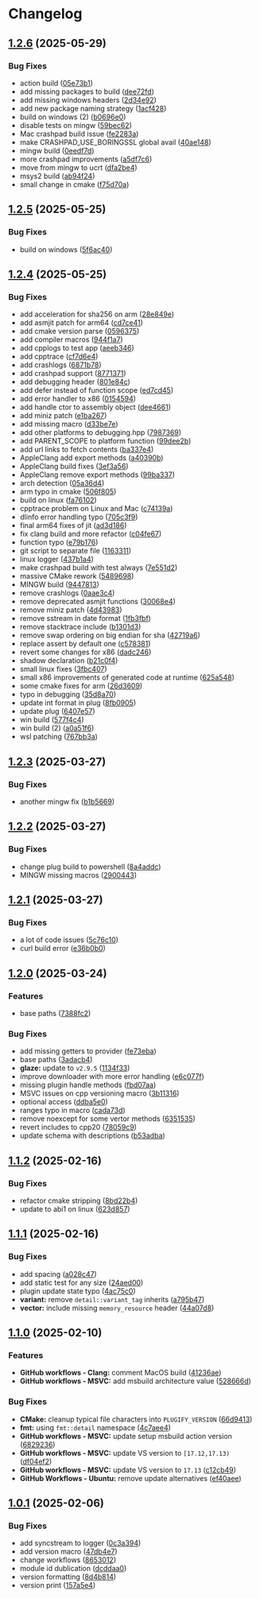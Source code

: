 # Changelog

## [1.2.6](https://github.com/untrustedmodders/plugify/compare/v1.2.5...v1.2.6) (2025-05-29)


### Bug Fixes

* action build ([05e73b1](https://github.com/untrustedmodders/plugify/commit/05e73b10e679a58a6593a8925c1edca036862618))
* add missing packages to build ([dee72fd](https://github.com/untrustedmodders/plugify/commit/dee72fd126dccc77f1a76f1ffcf20e9830e962a3))
* add missing windows headers ([2d34e92](https://github.com/untrustedmodders/plugify/commit/2d34e925d648ce35c88fe2a8628aec7ba6af14ab))
* add new package naming strategy ([1acf428](https://github.com/untrustedmodders/plugify/commit/1acf428745fb060389d299a2251055158e04d92a))
* build on windows (2) ([b0696e0](https://github.com/untrustedmodders/plugify/commit/b0696e0d4dc7e415e57919612ea08aee65bf9490))
* disable tests on mingw ([59bec62](https://github.com/untrustedmodders/plugify/commit/59bec6261efbac4770a5ed75e6604f144c49a0ed))
* Mac crashpad build issue ([fe2283a](https://github.com/untrustedmodders/plugify/commit/fe2283a09e9b6fa40db3b7090ad7c669a8c976b8))
* make CRASHPAD_USE_BORINGSSL global avail ([40ae148](https://github.com/untrustedmodders/plugify/commit/40ae14826040fbeaeb7428a0b90d0cf31537ec21))
* mingw build ([0eedf7d](https://github.com/untrustedmodders/plugify/commit/0eedf7d9c72bb773a2400a813ed5b12f417b8fa9))
* more crashpad improvements ([a5df7c6](https://github.com/untrustedmodders/plugify/commit/a5df7c6a9adaeae1b3e19d59b9a6b0d3e71b3b05))
* move from mingw to ucrt ([dfa2be4](https://github.com/untrustedmodders/plugify/commit/dfa2be48c8f7171f6751d2696bf2c6e4a9489b15))
* msys2 build ([ab94f24](https://github.com/untrustedmodders/plugify/commit/ab94f24f649d9715de3efd5cd7b032062f93033d))
* small change in cmake ([f75d70a](https://github.com/untrustedmodders/plugify/commit/f75d70a860af199aad31a05a1eebcad455de59ac))

## [1.2.5](https://github.com/untrustedmodders/plugify/compare/v1.2.4...v1.2.5) (2025-05-25)


### Bug Fixes

* build on windows ([5f6ac40](https://github.com/untrustedmodders/plugify/commit/5f6ac4070349a77af0f1894318275a93cae8b0f3))

## [1.2.4](https://github.com/untrustedmodders/plugify/compare/v1.2.3...v1.2.4) (2025-05-25)


### Bug Fixes

* add acceleration for sha256 on arm ([28e849e](https://github.com/untrustedmodders/plugify/commit/28e849ed71d9268d0c7afc7604b9a4a88d5297d5))
* add asmjit patch for arm64 ([cd7ce41](https://github.com/untrustedmodders/plugify/commit/cd7ce4109193f1e458f487e5f2611c9bab58bb41))
* add cmake version parse ([0596375](https://github.com/untrustedmodders/plugify/commit/059637536747ff1977e8af455fc976e430f9923d))
* add compiler macros ([944f1a7](https://github.com/untrustedmodders/plugify/commit/944f1a7a0a877cb759bc0a087099f84ef5521ae4))
* add cpplogs to test app ([aeeb346](https://github.com/untrustedmodders/plugify/commit/aeeb34611eccb36d7fb027ebf05ce07fcf3963c8))
* add cpptrace ([cf7d6e4](https://github.com/untrustedmodders/plugify/commit/cf7d6e47e8fcdc3b8a77044e191a7c6a690f84b6))
* add crashlogs ([6871b78](https://github.com/untrustedmodders/plugify/commit/6871b78dcf83955f8f0c887f4edbe58210df6c80))
* add crashpad support ([8771371](https://github.com/untrustedmodders/plugify/commit/8771371490336d68987bd7d4f61c15b595444030))
* add debugging header ([801e84c](https://github.com/untrustedmodders/plugify/commit/801e84ca98b97a5112573285173eb6acd873b32d))
* add defer instead of function scope ([ed7cd45](https://github.com/untrustedmodders/plugify/commit/ed7cd4516ca75b0ed60e74208ef2ab1baa734cd5))
* add error handler to x86 ([0154594](https://github.com/untrustedmodders/plugify/commit/01545945d0f4678dc82a29c9a1ba8761f7d1bae6))
* add handle ctor to assembly object ([dee4661](https://github.com/untrustedmodders/plugify/commit/dee46616040f83fab4687c7b93a82c526a75d2ed))
* add miniz patch ([e1ba267](https://github.com/untrustedmodders/plugify/commit/e1ba267c9c551a16fa1d45697968a8de134b55f2))
* add missing macro ([d33be7e](https://github.com/untrustedmodders/plugify/commit/d33be7e8d939380fac63a691cad8c8b88b9435ff))
* add other platforms to debugging.hpp ([7987369](https://github.com/untrustedmodders/plugify/commit/7987369461e4496d2696428b82f00f4fd659f48b))
* add PARENT_SCOPE to platform function ([99dee2b](https://github.com/untrustedmodders/plugify/commit/99dee2bae16c793b397fe70fa25880d54de4def5))
* add url links to fetch contents ([ba337e4](https://github.com/untrustedmodders/plugify/commit/ba337e4ddc9d1259e8f962c103313a4de96c62a3))
* AppleClang add export methods ([a40390b](https://github.com/untrustedmodders/plugify/commit/a40390ba433b6850bd9e61403e8057926634fd1a))
* AppleClang build fixes ([3ef3a56](https://github.com/untrustedmodders/plugify/commit/3ef3a568c84108906923da8d294edc6c735c547f))
* AppleClang remove export methods ([99ba337](https://github.com/untrustedmodders/plugify/commit/99ba3374e8e594d167103ae7ae49770f25f2ca9b))
* arch detection ([05a36d4](https://github.com/untrustedmodders/plugify/commit/05a36d49c7350dc21f32c87870c34c0f0d333174))
* arm typo in cmake ([506f805](https://github.com/untrustedmodders/plugify/commit/506f80509afe4d9552b64a88f53070e3e50c3970))
* build on linux ([fa76102](https://github.com/untrustedmodders/plugify/commit/fa761029ec1f21cedd9e271476b89c0d905b3a4f))
* cpptrace problem on Linux and Mac ([c74139a](https://github.com/untrustedmodders/plugify/commit/c74139ab492830368eca7aaf7dcca9dba697d593))
* dlinfo error handling typo ([705c3f9](https://github.com/untrustedmodders/plugify/commit/705c3f98b5813bf880c4cca00bc2913dc29565ce))
* final arm64 fixes of jit ([ad3d186](https://github.com/untrustedmodders/plugify/commit/ad3d186ca87881bcedfbb1bd2c8fb8739d119f54))
* fix clang build and more refactor ([c04fe67](https://github.com/untrustedmodders/plugify/commit/c04fe670866445a64a3c660c41d8f3b44b6bc3d0))
* function typo ([e79b176](https://github.com/untrustedmodders/plugify/commit/e79b176636b99d0dc51970280e69abe5e75a6c33))
* git script to separate file ([1163311](https://github.com/untrustedmodders/plugify/commit/1163311e6dc84185d84dd40b5c2ebf2a9e72f410))
* linux logger ([437b1a4](https://github.com/untrustedmodders/plugify/commit/437b1a47303885ffa0b30b40402fbb7293b96987))
* make crashpad build with test always ([7e551d2](https://github.com/untrustedmodders/plugify/commit/7e551d23e134a0adef57d4f00c1fa737bf95eabe))
* massive CMake rework ([5489698](https://github.com/untrustedmodders/plugify/commit/5489698e23f1fdd6f9412196fd23e1d3faa55d5c))
* MINGW build ([9447813](https://github.com/untrustedmodders/plugify/commit/94478139acef983e23c1345feb9eae818acdb28a))
* remove crashlogs ([0aae3c4](https://github.com/untrustedmodders/plugify/commit/0aae3c423f3e20b365009549ef4d176982fe9061))
* remove deprecated asmjit functions ([30068e4](https://github.com/untrustedmodders/plugify/commit/30068e47050ef520b928da52b42f2df75e7ee68b))
* remove miniz patch ([4d43983](https://github.com/untrustedmodders/plugify/commit/4d4398325a931794ffdba599b9bb9daae7ca623a))
* remove sstream in date format ([1fb3fbf](https://github.com/untrustedmodders/plugify/commit/1fb3fbf7467e42ce90b0b3ae23a39155b1397072))
* remove stacktrace include ([b1301d3](https://github.com/untrustedmodders/plugify/commit/b1301d3e51a2672ff7c49cfab0e31a214d9ce16b))
* remove swap ordering on big endian for sha ([42719a6](https://github.com/untrustedmodders/plugify/commit/42719a67f7465c9f990c1b235ff152aa6eee63b3))
* replace assert by default one ([c578381](https://github.com/untrustedmodders/plugify/commit/c5783811f00b6c435018f4c780a45611d38c91a6))
* revert some changes for x86 ([dadc246](https://github.com/untrustedmodders/plugify/commit/dadc2463c8630dfb88e7628ce998983ae1311019))
* shadow declaration ([b21c0f4](https://github.com/untrustedmodders/plugify/commit/b21c0f4100d1cb5eeb4605eed8e53247f6959aaf))
* small linux fixes ([3fbc407](https://github.com/untrustedmodders/plugify/commit/3fbc4078e89809d8f150aec0f672049ec5c5a58b))
* small x86 improvements of generated code at runtime ([625a548](https://github.com/untrustedmodders/plugify/commit/625a548d26fb652a445001ad5d2ea7dce7c6a35f))
* some cmake fixes for arm ([26d3609](https://github.com/untrustedmodders/plugify/commit/26d36097abfa907155ec2280d1045de6c061ae1d))
* typo in debugging ([35d8a70](https://github.com/untrustedmodders/plugify/commit/35d8a7039492216f9aa320f515555d576f602170))
* update int format in plug ([8fb0905](https://github.com/untrustedmodders/plugify/commit/8fb0905a7972005d02250574f056724a791de1e1))
* update plug ([6407e57](https://github.com/untrustedmodders/plugify/commit/6407e57040eb4119fcae997ef463663e7ade7b16))
* win build ([577f4c4](https://github.com/untrustedmodders/plugify/commit/577f4c449ee8c5765eed0815e2a38975b48f0607))
* win build (2) ([a0a51f6](https://github.com/untrustedmodders/plugify/commit/a0a51f6ed0cc71c2bc6b78465d2195a8d317573b))
* wsl patching ([767bb3a](https://github.com/untrustedmodders/plugify/commit/767bb3a2007d13ddb34b380d9440d5dbed3079e1))

## [1.2.3](https://github.com/untrustedmodders/plugify/compare/v1.2.2...v1.2.3) (2025-03-27)


### Bug Fixes

* another mingw fix ([b1b5669](https://github.com/untrustedmodders/plugify/commit/b1b5669e1dedf90e29ff72f5555a81a6a3a2c4a3))

## [1.2.2](https://github.com/untrustedmodders/plugify/compare/v1.2.1...v1.2.2) (2025-03-27)


### Bug Fixes

* change plug build to powershell ([8a4addc](https://github.com/untrustedmodders/plugify/commit/8a4addc0f0afaa86bda611ec7d14cca9bec93bf1))
* MINGW missing macros ([2900443](https://github.com/untrustedmodders/plugify/commit/29004438d7ec11afd858de32fe33508806464fd8))

## [1.2.1](https://github.com/untrustedmodders/plugify/compare/v1.2.0...v1.2.1) (2025-03-27)


### Bug Fixes

* a lot of code issues ([5c76c10](https://github.com/untrustedmodders/plugify/commit/5c76c1049d791cbe97f0f5ed0dd86744c1a53ff6))
* curl build error ([e36b0b0](https://github.com/untrustedmodders/plugify/commit/e36b0b003b8fef11a6380f2935160280d348962d))

## [1.2.0](https://github.com/untrustedmodders/plugify/compare/v1.1.2...v1.2.0) (2025-03-24)


### Features

* base paths ([7388fc2](https://github.com/untrustedmodders/plugify/commit/7388fc24639ceb9a26df8540c951bbe9675fd736))


### Bug Fixes

* add missing getters to provider ([fe73eba](https://github.com/untrustedmodders/plugify/commit/fe73ebae8c98462c421a77bf97e87094ff6c3353))
* base paths ([3adacb4](https://github.com/untrustedmodders/plugify/commit/3adacb40542bcbf918f6b4f2e5b6f4c1b6b0f689))
* **glaze:** update to `v2.9.5` ([1134f33](https://github.com/untrustedmodders/plugify/commit/1134f334d7e64e8da9d2de4ef857471d090d8c52))
* improve downloader with more error handling ([e6c077f](https://github.com/untrustedmodders/plugify/commit/e6c077fce37600b7a2da50e5a289e9e080e3bee0))
* missing plugin handle methods ([fbd07aa](https://github.com/untrustedmodders/plugify/commit/fbd07aa0b924b2b7d56c231c4c22bff50da9cc65))
* MSVC issues on cpp versioning macro ([3b11316](https://github.com/untrustedmodders/plugify/commit/3b11316c3fc270e57ba09794c2720140842c403c))
* optional access ([ddba5e0](https://github.com/untrustedmodders/plugify/commit/ddba5e0a031e3af7a1aaa718c9d3b535c9e37c24))
* ranges typo in macro ([cada73d](https://github.com/untrustedmodders/plugify/commit/cada73d6bcdb9750a3ab43e4b3f0ba2331e68325))
* remove noexcept for some vertor methods ([6351535](https://github.com/untrustedmodders/plugify/commit/6351535d7106ef597c79776322190a1b98a80c4f))
* revert includes to cpp20 ([78059c9](https://github.com/untrustedmodders/plugify/commit/78059c98acb81f8f13a487ab13be966fd037259a))
* update schema with descriptions ([b53adba](https://github.com/untrustedmodders/plugify/commit/b53adbafedbec66d118c5b8db6e338d9f72b58f2))

## [1.1.2](https://github.com/untrustedmodders/plugify/compare/v1.1.1...v1.1.2) (2025-02-16)


### Bug Fixes

* refactor cmake stripping ([8bd22b4](https://github.com/untrustedmodders/plugify/commit/8bd22b42379c98f4d34d465eb661da6b9e6262a5))
* update to abi1 on linux ([623d857](https://github.com/untrustedmodders/plugify/commit/623d85770f3e8d0efe198eb3a005f228175e2411))

## [1.1.1](https://github.com/untrustedmodders/plugify/compare/v1.1.0...v1.1.1) (2025-02-16)


### Bug Fixes

* add spacing ([a028c47](https://github.com/untrustedmodders/plugify/commit/a028c47bfb5f73f3983caefa39f93234c7379426))
* add static test for any size ([24aed00](https://github.com/untrustedmodders/plugify/commit/24aed00924008d5b7ff2d9c5c960ecb1c4d59313))
* plugin update state typo ([4ac75c0](https://github.com/untrustedmodders/plugify/commit/4ac75c07271af24c8493a546f4808f863e6af515))
* **variant:** remove `detail::variant_tag` inherits ([a795b47](https://github.com/untrustedmodders/plugify/commit/a795b4797ac30a95333fcfa71b0fb75c19394fcf))
* **vector:** include missing `memory_resource` header ([44a07d8](https://github.com/untrustedmodders/plugify/commit/44a07d86fd8f2a893b9875b33d931ec839e39801))

## [1.1.0](https://github.com/untrustedmodders/plugify/compare/v1.0.1...v1.1.0) (2025-02-10)


### Features

* **GitHub workflows - Clang:** comment MacOS build ([41236ae](https://github.com/untrustedmodders/plugify/commit/41236ae592a8d63139b6d0252e4d62e07fcd2555))
* **GitHub workflows - MSVC:** add msbuild architecture value ([528666d](https://github.com/untrustedmodders/plugify/commit/528666de4fef9b2d6a0ed392de6521eee9c3ac24))


### Bug Fixes

* **CMake:** cleanup typical file characters into `PLUGIFY_VERSION` ([66d9413](https://github.com/untrustedmodders/plugify/commit/66d9413695403b16b5805abba9f4c62d6e5425ff))
* **fmt:** using `fmt::detail` namespace ([4c7aee4](https://github.com/untrustedmodders/plugify/commit/4c7aee4e0e3414a07bb2cf6f5f3bddda55824cb5))
* **GitHub workflows - MSVC:** update setup msbuild action version ([6829236](https://github.com/untrustedmodders/plugify/commit/6829236e64307a64868218a0e35a06e5736305f4))
* **GitHub workflows - MSVC:** update VS version to `[17.12,17.13)` ([df04ef2](https://github.com/untrustedmodders/plugify/commit/df04ef282986845f37e3c15f1fb73e88cbd7df92))
* **GitHub workflows - MSVC:** update VS version to `17.13` ([c12cb49](https://github.com/untrustedmodders/plugify/commit/c12cb4907b40f309333cb3270bd4c75ad4f79ca7))
* **GitHub Workflows - Ubuntu:** remove update alternatives ([ef40aee](https://github.com/untrustedmodders/plugify/commit/ef40aeece513085a9a79e44dccd7d9e039ac4520))

## [1.0.1](https://github.com/untrustedmodders/plugify/compare/v1.0.0...v1.0.1) (2025-02-06)


### Bug Fixes

* add syncstream to logger ([0c3a394](https://github.com/untrustedmodders/plugify/commit/0c3a394915d5dba53ad6989b92ad9ef6e3071305))
* add version macro ([47db4e7](https://github.com/untrustedmodders/plugify/commit/47db4e77c6051dd1d0dba5e8ffcd455211df79a1))
* change workflows ([8653012](https://github.com/untrustedmodders/plugify/commit/8653012ed957af19c7f6adec13a283e31b15169b))
* module id dublication ([dcddaa0](https://github.com/untrustedmodders/plugify/commit/dcddaa0206d708f660f9752104e33021ebe0f1af))
* version formatting ([8d4b814](https://github.com/untrustedmodders/plugify/commit/8d4b814cbf3fa2bd8b9f8d45a7f54b1c20824be5))
* version print ([157a5e4](https://github.com/untrustedmodders/plugify/commit/157a5e4e2178c6394efa8c0fffce891d526832ed))

